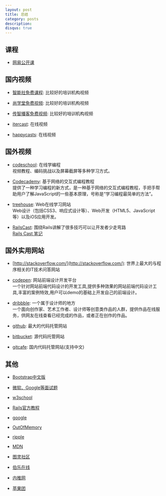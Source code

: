 ```yaml
---
layout: post
title: 总结
category: posts
description:
disqus: true
---
```


## 课程
* [网易公开课](http://open.163.com/)

## 国内视频
* [智能社免费课程](http://www.zhinengshe.com/video.html): 比较好的培训机构视频

* [尚学堂免费视频](http://www.bjsxt.com/): 比较好的培训机构视频

* [传智播客免费视频](http://www.itcast.cn/): 比较好的培训机构视频

* [itercast](http://itercast.com/): 在线视频

* [happycasts](http://happycasts.net/): 在线视频

## 国外视频
* [codeschool](https://www.codeschool.com/): 在线学编程   
视频教程、编码挑战以及屏幕截屏等多种学习方式。 

* [Codecademy](http://www.codecademy.com/#!/exercises/0): 基于网络的交互式编程教程   
提供了一种学习编程的新方式，是一种基于网络的交互式编程教程，手把手帮助用户了解JavaScript的一些基本原理，号称是“学习编程最简单的方法”。

* [treehouse](http://teamtreehouse.com/): Web在线学习网站   
Web设计（包括CSS3、响应式设计等）、Web开发（HTML5、JavaScript等）以及iOS应用开发。 

* [RailsCast](http://railscasts.com/): 围绕Rails讲解了很多技巧可以让开发者少走弯路   
[Rails Cast 笔记](http://cn.asciicasts.com/)

## 国外实用网站
* [http://stackoverflow.com/](http://stackoverflow.com/): 世界上最大的与程序相关的IT技术问答网站

* [codepen](http://codepen.io/): 网站前端设计开发平台   
一个针对网站前端代码设计的开发工具,提供多种效果的网站前端代码设计工具,丰富的案例特效,用户可以demo的基础上开发自己的前端设计。

* [dribbble](http://dribbble.com/): 一个属于设计师的地方   
一个面向创作家、艺术工作者、设计师等创意类作品的人群，提供作品在线服务，供网友在线查看已经完成的作品，或者正在创作的作品。

* [github](https://github.com/): 最大的代码托管网站

* [bitbucket](https://bitbucket.org/): 源代码托管网站

* [gitcafe](https://gitcafe.com/): 国内代码托管网站(支持中文)

## 其他
* [Bootstrap中文版](http://www.bootcss.com/)

* [微软、Google等面试题](http://zhedahht.blog.163.com/)

* [w3school](http://www.w3school.com.cn/index.html)

* [Rails官方教程](http://guides.rubyonrails.org/)

* [google](http://www.google.com.hk/)

* [OutOfMemory](http://outofmemory.cn/#csdn)

* [ripple](https://ripple.com/)

* [MDN](https://developer.mozilla.org/zh-CN/)

* [图灵社区](http://www.ituring.com.cn/)

* [伯乐在线](http://blog.jobbole.com/)

* [内推网](http://t.neitui.me/)

* [苹果团](http://www.appletuan.com/)
